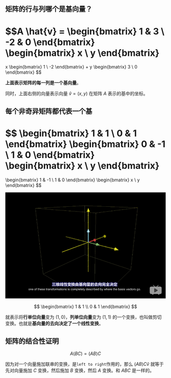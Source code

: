 ## 矩阵的行与列哪个是基向量？

$$A \hat{v} =
\begin{bmatrix}
1   & 3 \\
-2  & 0
\end{bmatrix}
\begin{bmatrix}
x \\
y
\end{bmatrix}
=
x
\begin{bmatrix}
1 \\
-2
\end{bmatrix}
+
y
\begin{bmatrix}
3 \\
0
\end{bmatrix}
$$

**上面表示矩阵的每一列是一个基向量**。

同时，上面右侧的向量表示向量 $\hat{v}=(x,y)$ 在矩阵 $A$ 表示的基中的坐标。

## 每个非奇异矩阵都代表一个基

$$
\begin{bmatrix}
1  & 1 \\
0  & 1
\end{bmatrix}
\begin{bmatrix}
0  & -1 \\
1  & 0
\end{bmatrix}
\begin{bmatrix}
x \\
y
\end{bmatrix}
=
\begin{bmatrix}
1  & -1 \\
1  & 0
\end{bmatrix}
\begin{bmatrix}
x \\
y
\end{bmatrix}
$$

![](./img/transformation.png)

$$
\begin{bmatrix}
1  & 1 \\
0  & 1
\end{bmatrix}
$$

就表示将**行单位向量**变为 $(1, 0)$，**列单位向量**变为 $(1, 1)$ 的一个变换，也叫做剪切变换。也就是**基向量的去向决定了一个线性变换**。

## 矩阵的结合性证明

$$A(BC)=(AB)C$$

因为对一个向量施加联串的变换，是`left to right`作用的，那么 $(AB)C \hat{v}$ 就等于先对向量施加 $C$ 变换，然后施加 $B$ 变换，然后 $A$ 变换。和 $ABC$ 是一样的。
